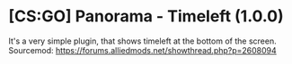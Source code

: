 # [CS:GO] Panorama - Timeleft (1.0.0)
It's a very simple plugin, that shows timeleft at the bottom of the screen.
Sourcemod: https://forums.alliedmods.net/showthread.php?p=2608094
